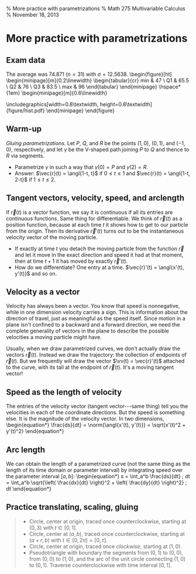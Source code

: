 % More practice with parametrizations
% Math 275 Multivariable Calculus
% November 18, 2013




# More practice with parametrizations

## Exam data




The average was $74.871$ ($n = 31$) with $\sigma = 12.5638$.
\begin{figure}[ht]
\begin{minipage}[m]{0.2\linewidth}
\begin{tabular}{cr}
    min & $47$ \\
    Q1 & $65.5$ \\
    Q2 & $76$ \\
    Q3 & $83.5$ \\
    max & $96$
\end{tabular}
\end{minipage} \hspace*{1em} 
\begin{minipage}[m]{0.6\linewidth}


\includegraphics[width=0.8\textwidth, height=0.8\textwidth]{figure/hist.pdf}
\end{minipage}
\end{figure}

## Warm-up

*Gluing parametrizations*. Let $P$, $Q$, and $R$ be the points $(1,0)$, $(0,1)$, and $(-1,0)$, respectively, and let $\gamma$ be the V-shaped path joining $P$ to $Q$ and thence to $R$ via segments.

- Parametrize $\gamma$ in such a way that $\gamma(0) = P$ and $\gamma(2) = R$.
- Answer: $\vec{r}(t) = \angl{1-t, t}$ if $0 \leq t \leq 1$ and $\vec{r}(t) = \angl{1-t, 2-t}$ if $1 \leq t \leq 2$.

## Tangent vectors, velocity, speed, and arclength

If $\vec{r}(t)$ is a vector function, we say it is continuous if all its entries are continuous functions. Same thing for differentiable. We think of $\vec{r}(t)$ as a position function, because at each time $t$ it shows how to get to our particle from the origin. Then its derivative $\vec{r}'(t)$ turns out to be the instantaneous velocity vector of the moving particle.

- If exactly at time $t$ you detach the moving particle from the function $\vec{r}$ and let it move in the exact direction and speed it had at that moment, then at time $t+1$ it has moved by exactly $\vec{r}'(t)$.
- How do we differentiate? One entry at a time. $\vec{r}'(t) = \angl{x'(t), y'(t)}$ and so on.

## Velocity as a vector

Velocity has always been a vector. You know that speed is nonnegative, while in one dimension velocity carries a sign. This is information about the direction of travel, just as meaningful as the speed itself. Since motion in a plane isn't confined to a backward and a forward direction, we need the complete generality of vectors in the plane to describe the possible velocities a moving particle might have.

Usually, when we draw parametrized curves, we don't actually draw the vectors $\vec{r}(t)$. Instead we draw the trajectory: the collection of endpoints of $\vec{r}(t)$. But we frequently will draw the vector $\vv(t) = \vec{r}'(t)$ attached to the curve, with its tail at the endpoint of $\vec{r}(t)$. It's a moving tangent vector!

## Speed as the length of velocity

The entries of the velocity vector (tangent vector---same thing) tell you the velocities in each of the coordinate directions. But the speed is something else. It is the magnitude of the velocity vector. In two dimensions,
\begin{equation*}
    \frac{ds}{dt} = \norm{\angl{x'(t), y'(t)}} = \sqrt{x'(t)^2 + y'(t)^2}
\end{equation*}

## Arc length

We can obtain the length of a parametrized curve (not the same thing as the length of its time domain or parameter interval) by integrating speed over the parameter interval $[a,b]$:
\begin{equation*}
    s = \int_a^b \frac{ds}{dt} \; dt = \int_a^b \sqrt{\left( \frac{dx}{dt} \right)^2 + \left( \frac{dy}{dt} \right)^2} \; dt
\end{equation*}

## Practice translating, scaling, gluing

> - Circle, center at origin, traced once counterclockwise, starting at $(0,3)$ with $t \in [0,1]$.
> - Circle, center at $(a,b)$, traced once counterclockwise, starting at $(a+r, b)$ with $t \in [0, 2\pi] = [0, \tau]$.
> - Circle, center at origin, traced once *clockwise*, starting at $(1,0)$.
> - Pseudotriangle with boundary the segments from $(0,1)$ to $(0,0)$, from $(0,0)$ to $(1,0)$, and the arc of the unit circle connecting $(1,0)$ to $(0,1)$. Traverse counterclockwise with time interval $[0,1]$.
